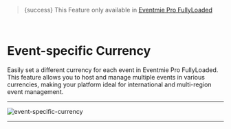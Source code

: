 <!--
Meta Description: Learn how to set event-specific currencies in Eventmie Pro FullyLoaded. Guide for enabling multiple currencies for international events in your Laravel event management platform.
Meta Keywords: event-specific currency, multiple currencies, Eventmie Pro FullyLoaded, Laravel currency settings, international events, event management, multi-currency, Classiebit
-->

> {success} This Feature only available in [Eventmie Pro FullyLoaded](https://classiebit.com/eventmie-pro-fullyloaded)

<br>

# Event-specific Currency

Easily set a different currency for each event in Eventmie Pro FullyLoaded. This feature allows you to host and manage multiple events in various currencies, making your platform ideal for international and multi-region event management.

---

![event-specific-currency](/images/v3/Event-specific-currency-image-21.webp "event-specific-currency")

---
